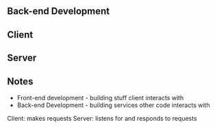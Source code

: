## Back-end Development

## Client

## Server



## Notes

- Front-end development - building stuff client interacts with
- Back-end Development - building services other code interacts with

Client: makes requests
Server: listens for and responds to requests
